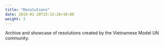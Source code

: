 ```yaml
---
title: "Resolutions"
date: 2019-01-28T15:15:26+10:00
weight: 3
---
```


Archive and showcase of resolutions created by the Vietnamese Model UN community.
